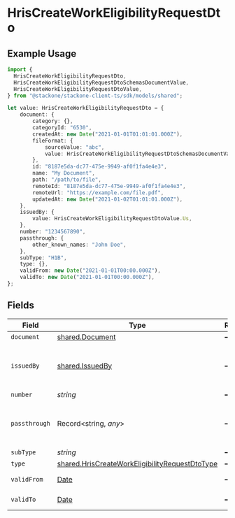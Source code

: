 # HrisCreateWorkEligibilityRequestDto

## Example Usage

```typescript
import {
  HrisCreateWorkEligibilityRequestDto,
  HrisCreateWorkEligibilityRequestDtoSchemasDocumentValue,
  HrisCreateWorkEligibilityRequestDtoValue,
} from "@stackone/stackone-client-ts/sdk/models/shared";

let value: HrisCreateWorkEligibilityRequestDto = {
    document: {
        category: {},
        categoryId: "6530",
        createdAt: new Date("2021-01-01T01:01:01.000Z"),
        fileFormat: {
            sourceValue: "abc",
            value: HrisCreateWorkEligibilityRequestDtoSchemasDocumentValue.Pdf,
        },
        id: "8187e5da-dc77-475e-9949-af0f1fa4e4e3",
        name: "My Document",
        path: "/path/to/file",
        remoteId: "8187e5da-dc77-475e-9949-af0f1fa4e4e3",
        remoteUrl: "https://example.com/file.pdf",
        updatedAt: new Date("2021-01-02T01:01:01.000Z"),
    },
    issuedBy: {
        value: HrisCreateWorkEligibilityRequestDtoValue.Us,
    },
    number: "1234567890",
    passthrough: {
        other_known_names: "John Doe",
    },
    subType: "H1B",
    type: {},
    validFrom: new Date("2021-01-01T00:00.000Z"),
    validTo: new Date("2021-01-01T00:00.000Z"),
};
```

## Fields

| Field                                                                                                                   | Type                                                                                                                    | Required                                                                                                                | Description                                                                                                             | Example                                                                                                                 |
| ----------------------------------------------------------------------------------------------------------------------- | ----------------------------------------------------------------------------------------------------------------------- | ----------------------------------------------------------------------------------------------------------------------- | ----------------------------------------------------------------------------------------------------------------------- | ----------------------------------------------------------------------------------------------------------------------- |
| `document`                                                                                                              | [shared.Document](../../../sdk/models/shared/document.md)                                                               | :heavy_minus_sign:                                                                                                      | N/A                                                                                                                     |                                                                                                                         |
| `issuedBy`                                                                                                              | [shared.IssuedBy](../../../sdk/models/shared/issuedby.md)                                                               | :heavy_minus_sign:                                                                                                      | The country code of the issued by authority                                                                             |                                                                                                                         |
| `number`                                                                                                                | *string*                                                                                                                | :heavy_minus_sign:                                                                                                      | N/A                                                                                                                     | 1234567890                                                                                                              |
| `passthrough`                                                                                                           | Record<string, *any*>                                                                                                   | :heavy_minus_sign:                                                                                                      | Value to pass through to the provider                                                                                   | {<br/>"other_known_names": "John Doe"<br/>}                                                                             |
| `subType`                                                                                                               | *string*                                                                                                                | :heavy_minus_sign:                                                                                                      | N/A                                                                                                                     | H1B                                                                                                                     |
| `type`                                                                                                                  | [shared.HrisCreateWorkEligibilityRequestDtoType](../../../sdk/models/shared/hriscreateworkeligibilityrequestdtotype.md) | :heavy_minus_sign:                                                                                                      | N/A                                                                                                                     | visa                                                                                                                    |
| `validFrom`                                                                                                             | [Date](https://developer.mozilla.org/en-US/docs/Web/JavaScript/Reference/Global_Objects/Date)                           | :heavy_minus_sign:                                                                                                      | N/A                                                                                                                     | 2021-01-01T00:00.000Z                                                                                                   |
| `validTo`                                                                                                               | [Date](https://developer.mozilla.org/en-US/docs/Web/JavaScript/Reference/Global_Objects/Date)                           | :heavy_minus_sign:                                                                                                      | N/A                                                                                                                     | 2021-01-01T00:00.000Z                                                                                                   |